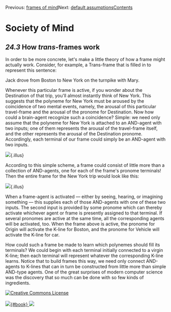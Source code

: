 <div class="chapnav">

<span class="prev">Previous: [frames of
mind](./som-24.2.html)</span><span class="next">Next: [default
assumptions](./som-24.4.html)</span><span
class="contents">[Contents](index.html)</span>
<div class="titlebar">

Society of Mind
===============

</div>

</div>

*24.3* How *trans*-frames work
------------------------------

In order to be more concrete, let's make a little theory of how a frame
might actually work. Consider, for example, a Trans-frame that is filled
in to represent this sentence:

Jack drove from Boston to New York on the turnpike with Mary.

Whenever this particular frame is active, if you wonder about the
Destination of that trip, you'll almost instantly think of New York.
This suggests that the polyneme for New York must be aroused by the
coincidence of two mental events, namely, the arousal of this particular
travel-frame and the arousal of the pronome for Destination. Now how
could a brain-agent recognize such a coincidence? Simple: we need only
assume that the polyneme for New York is attached to an AND-agent with
two inputs; one of them represents the arousal of the travel-frame
itself, and the other represents the arousal of the Destination pronome.
Accordingly, each terminal of our frame could simply be an AND-agent
with two inputs.

![](./illus/ch24/24-1.png){.illus}

According to this simple scheme, a frame could consist of little more
than a collection of AND-agents, one for each of the frame's pronome
terminals! Then the entire frame for the New York trip would look like
this:

![](./illus/ch24/24-2.png){.illus}

When a frame-agent is activated — either by seeing, hearing, or
imagining something — this supplies each of those AND-agents with one of
these two inputs. The second input is provided by some pronome which can
thereby activate whichever agent or frame is presently assigned to that
terminal. If several pronomes are active at the same time, all the
corresponding agents will be activated, too. When the frame above is
active, the pronome for Origin will activate the K-line for Boston, and
the pronome for Vehicle will activate the K-line for car.

How could such a frame be made to learn which polynemes should fill its
terminals? We could begin with each terminal initially connected to a
virgin K-line; then each terminal will represent whatever the
corresponding K-line learns. Notice that to build frames this way, we
need only connect AND-agents to K-lines that can in turn be constructed
from little more than simple AND-type agents. One of the great surprises
of modern computer science was the discovery that so much can be done
with so few kinds of ingredients.

<div class="footer">

[![Creative Commons
License](http://i.creativecommons.org/l/by-nc-sa/3.0/80x15.png)](http://creativecommons.org/licenses/by-nc-sa/3.0/deed.en_US)\
\
[![](./images/som_book.jpeg){#book}
![](./images/a_logo_17.gif)](http://www.amazon.com/gp/product/0671657135?ie=UTF8&camp=1789&creativeASIN=0671657135&linkCode=xm2&tag=marvinminsky)

</div>
